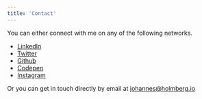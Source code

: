 ```yaml
---
title: 'Contact'
---
```


You can either connect with me on any of the following networks.

- [LinkedIn](https://www.linkedin.com/in/johannesholmberg)
- [Twitter](https://twitter.com/holmbergio)
- [Github](https://github.com/johannesholmberg)
- [Codepen](https://codepen.io/johannesholmberg)
- [Instagram](https://www.instagram.com/johannesholmberg/)

Or you can get in touch directly by email at [johannes@holmberg.io](mailto:johannes@holmberg.io)
